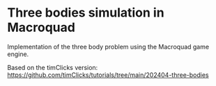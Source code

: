 # Three bodies simulation in Macroquad

Implementation of the three body problem using the Macroquad game engine.

Based on the timClicks version:
https://github.com/timClicks/tutorials/tree/main/202404-three-bodies
